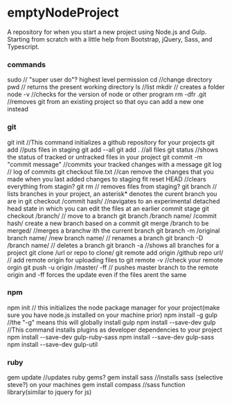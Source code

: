 # emptyNodeProject
A repository for when you start a new project using Node.js and Gulp. Starting from scratch with a little help from Bootstrap, jQuery, Sass, and Typescript.

### commands
sudo // "super user do"? highest level permission
cd //change directory
pwd // returns the present working directory
ls //list
mkdir // creates a folder
node -v //checks for the version of node or other program
rm -dfr .git //removes git from an existing project so that oyu can add a new one instead

### git
git init //This command initializes a github repository for your projects
git add //puts files in staging
git add --all
git add . //all files
git status //shows the status of tracked or untracked files in your project
git commit -m "commit message" //commits your tracked changes with a message
git log // log of commits
git checkout file.txt //can remove the changes that you made when you last added changes to staging
fit reset HEAD //clears everything from stagin?
git rm // removes files from staging?
git branch // lists branches in your project, an asterisk* denotes the curent branch you are in
git checkout /commit hash/  //navigates to an experimental detached head state in which you can edit the files at an earlier commit stage
git checkout /branch/ // move to a branch
git branch /branch name/ /commit hash/ create a new branch based on a commit
git merge /branch to be merged/ //merges a branchw ith the current branch
git branch -m /original branch name/ /new branch name/ // renames a branch
git branch -D /branch name/ // deletes a branch
git branch -a //shows all branches for a project
git clone /url or repo to clone/
git remote add origin /github repo url/ // add remote origin for uploading files to
git remote -v //check your remote orgin
git push -u origin /master/ -ff // pushes master branch to the remote origin and -ff forces the update even if the files arent the same

### npm
npm init // this initializes the node package manager for your project(make sure you have node.js installed on your machine prior)
npm install -g gulp //the "-g" means this will globally install gulp
npm install --save-dev gulp //This command installs plugins as developer dependencies to your project
npm install --save-dev gulp-ruby-sass
npm install --save-dev gulp-sass
npm install --save-dev gulp-util 

### ruby 
gem update //updates ruby gems?
gem install sass //installs sass (selective steve?) on your machines
gem install compass //sass function library(similar to jquery for js)

